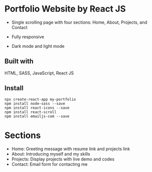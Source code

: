 # Portfolio Website by React JS

- Single scrolling page with four sections: Home, About, Projects, and Contact

- Fully responsive

- Dark mode and light mode

## Built with

HTML, SASS, JavaScript, React JS

## Install

```
npx create-react-app my-portfolio
npm install node-sass --save
npm install react-icons --save
npm install react-scroll
npm install emailjs-com --save
```

# Sections

- Home: Greeting message with resume link and projects link
- About: Introducing myself and my skills
- Projects: Display projects with live demo and codes
- Contact: Email form for contacting me
